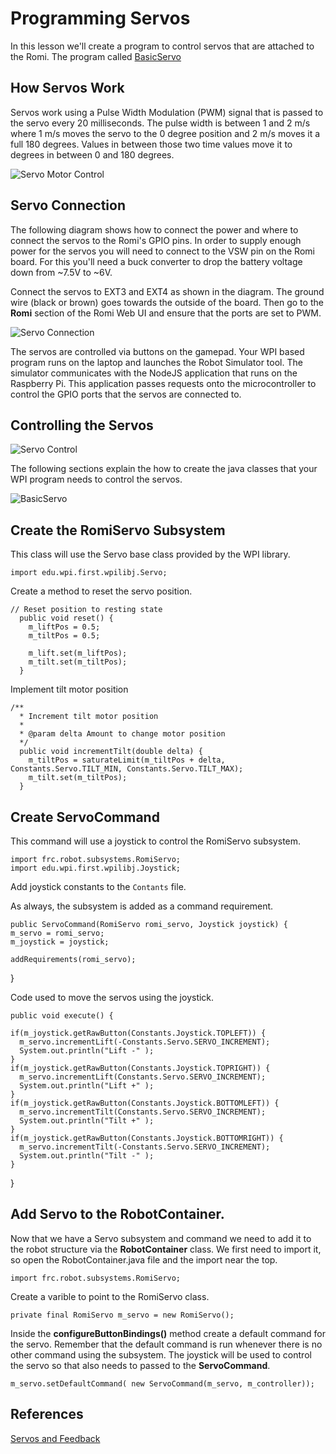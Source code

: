 # <a name="code"></a>Programming Servos
In this lesson we'll create a program to control servos that are attached to the Romi.  The program called [BasicServo](https://github.com/mjwhite8119/romi-examples/tree/main/BasicServo)

## How Servos Work
Servos work using a Pulse Width Modulation (PWM) signal that is passed to the servo every 20 milliseconds.  The pulse width is between 1 and 2 m/s where 1 m/s moves the servo to the 0 degree position and 2 m/s moves it a full 180 degrees.  Values in between those two time values move it to degrees in between 0 and 180 degrees.  

![Servo Motor Control](../../images/Romi/Romi.023.jpeg)

## Servo Connection
The following diagram shows how to connect the power and where to connect the servos to the Romi's GPIO pins. In order to supply enough power for the servos you will need to connect to the VSW pin on the Romi board.  For this you'll need a buck converter to drop the battery voltage down from ~7.5V to ~6V.  

Connect the servos to EXT3 and EXT4 as shown in the diagram.  The ground wire (black or brown) goes towards the outside of the board. Then go to the **Romi** section of the Romi Web UI and ensure that the ports are set to PWM.

![Servo Connection](../../images/Romi/Romi.004.jpeg)

The servos are controlled via buttons on the gamepad.  Your WPI based program runs on the laptop and launches the Robot Simulator tool.  The simulator communicates with the NodeJS application that runs on the Raspberry Pi. This application passes requests onto the microcontroller to control the GPIO ports that the servos are connected to.

## Controlling the Servos
![Servo Control](../../images/Romi/Romi.006.jpeg)

The following sections explain the how to create the java classes that your WPI program needs to control the servos.

![BasicServo](../../images/Romi/Romi.028.jpeg)

## Create the RomiServo Subsystem
This class will use the Servo base class provided by the WPI library.

    import edu.wpi.first.wpilibj.Servo;

Create a method to reset the servo position.

    // Reset position to resting state
      public void reset() {
        m_liftPos = 0.5;
        m_tiltPos = 0.5;
        
        m_lift.set(m_liftPos);
        m_tilt.set(m_tiltPos);
      }

Implement tilt motor position

    /** 
      * Increment tilt motor position
      * 
      * @param delta Amount to change motor position
      */
      public void incrementTilt(double delta) {
        m_tiltPos = saturateLimit(m_tiltPos + delta, Constants.Servo.TILT_MIN, Constants.Servo.TILT_MAX);
        m_tilt.set(m_tiltPos);
      }

## Create ServoCommand
This command will use a joystick to control the RomiServo subsystem. 

    import frc.robot.subsystems.RomiServo;
    import edu.wpi.first.wpilibj.Joystick;

Add joystick constants to the `Contants` file.

As always, the subsystem is added as a command requirement.

    public ServoCommand(RomiServo romi_servo, Joystick joystick) {
    m_servo = romi_servo;
    m_joystick = joystick;

    addRequirements(romi_servo);
  }

Code used to move the servos using the joystick.

    public void execute() {

    if(m_joystick.getRawButton(Constants.Joystick.TOPLEFT)) {
      m_servo.incrementLift(-Constants.Servo.SERVO_INCREMENT);
      System.out.println("Lift -" );
    }
    if(m_joystick.getRawButton(Constants.Joystick.TOPRIGHT)) {
      m_servo.incrementLift(Constants.Servo.SERVO_INCREMENT);
      System.out.println("Lift +" );
    }
    if(m_joystick.getRawButton(Constants.Joystick.BOTTOMLEFT)) {
      m_servo.incrementTilt(Constants.Servo.SERVO_INCREMENT);
      System.out.println("Tilt +" );
    }
    if(m_joystick.getRawButton(Constants.Joystick.BOTTOMRIGHT)) {
      m_servo.incrementTilt(-Constants.Servo.SERVO_INCREMENT);
      System.out.println("Tilt -" );
    }
  }

## Add Servo to the RobotContainer.
Now that we have a Servo subsystem and command we need to add it to the robot structure via the **RobotContainer** class.  We first need to import it, so open the RobotContainer.java file and the import near the top.

    import frc.robot.subsystems.RomiServo;

Create a varible to point to the RomiServo class.

    private final RomiServo m_servo = new RomiServo();

Inside the **configureButtonBindings()** method create a default command for the servo.  Remember that the default command is run whenever there is no other command using the subsystem.  The joystick will be used to control the servo so that also needs to passed to the **ServoCommand**.

    m_servo.setDefaultCommand( new ServoCommand(m_servo, m_controller));


## References
[Servos and Feedback](https://learn.adafruit.com/analog-feedback-servos)

<!-- <h3><span style="float:left">
<a href="romiPID">Previous</a></span>
<span style="float:right">
<a href="romiArm">Next</a></span></h3> -->
